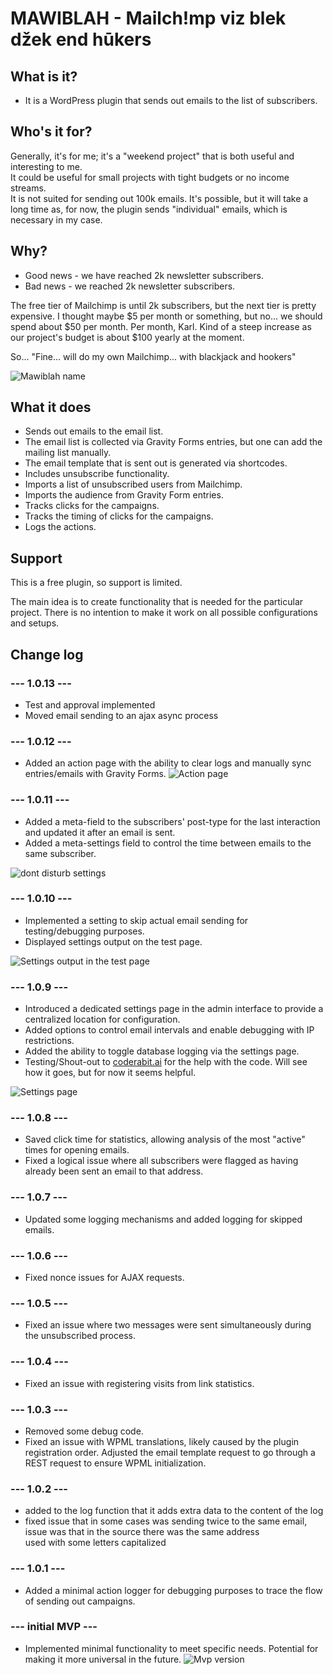 # MAWIBLAH - Mailch!mp viz blek džek end hūkers

## What is it?
- It is a WordPress plugin that sends out emails to the list of subscribers.

## Who's it for?
Generally, it's for me; it's a "weekend project" that is both useful and interesting to me.  
It could be useful for small projects with tight budgets or no income streams.  
It is not suited for sending out 100k emails. It's possible, but it will take a long time as, for now, the plugin sends "individual" emails, which is necessary in my case.

## Why?
- Good news - we have reached 2k newsletter subscribers.
- Bad news - we reached 2k newsletter subscribers.

The free tier of Mailchimp is until 2k subscribers, but the next tier is pretty expensive.
I thought maybe $5 per month or something, but no... we should spend about $50 per month. Per month, Karl.
Kind of a steep increase as our project's budget is about $100 yearly at the moment.

So... "Fine... will do my own Mailchimp... with blackjack and hookers"

![Mawiblah name](readme-assets/mawiblah.jpg)

## What it does
- Sends out emails to the email list.
- The email list is collected via Gravity Forms entries, but one can add the mailing list manually.
- The email template that is sent out is generated via shortcodes.
- Includes unsubscribe functionality.
- Imports a list of unsubscribed users from Mailchimp.
- Imports the audience from Gravity Form entries.
- Tracks clicks for the campaigns.
- Tracks the timing of clicks for the campaigns.
- Logs the actions. 

## Support
This is a free plugin, so support is limited.

The main idea is to create functionality that is needed for the particular project. There is no intention to make it work
on all possible configurations and setups.

## Change log

### --- 1.0.13 ---
- Test and approval implemented
- Moved email sending to an ajax async process

### --- 1.0.12 ---
- Added an action page with the ability to clear logs and manually sync entries/emails with Gravity Forms.
![Action page](readme-assets/action-page.png)

### --- 1.0.11 ---
- Added a meta-field to the subscribers' post-type for the last interaction and updated it after an email is sent.
- Added a meta-settings field to control the time between emails to the same subscriber.
  
![dont disturb settings](readme-assets/dont-disturb-threshold.png)

### --- 1.0.10 ---
- Implemented a setting to skip actual email sending for testing/debugging purposes.
- Displayed settings output on the test page.

![Settings output in the test page](readme-assets/settings-output-in-test.jpg)

### --- 1.0.9 ---
- Introduced a dedicated settings page in the admin interface to provide a centralized location for configuration.
- Added options to control email intervals and enable debugging with IP restrictions.
- Added the ability to toggle database logging via the settings page.
- Testing/Shout-out to [coderabit.ai](https://coderabit.ai) for the help with the code. Will see how it goes, but for now it seems helpful.
  
![Settings page](readme-assets/settings.jpg)

### --- 1.0.8 ---
- Saved click time for statistics, allowing analysis of the most "active" times for opening emails.
- Fixed a logical issue where all subscribers were flagged as having already been sent an email to that address.

### --- 1.0.7 ---
- Updated some logging mechanisms and added logging for skipped emails.

### --- 1.0.6 ---
- Fixed nonce issues for AJAX requests.

### --- 1.0.5 ---
- Fixed an issue where two messages were sent simultaneously during the unsubscribed process.

### --- 1.0.4 ---
- Fixed an issue with registering visits from link statistics.

### --- 1.0.3 ---
- Removed some debug code.
- Fixed an issue with WPML translations, likely caused by the plugin registration order. Adjusted the email template request to go through a REST request to ensure WPML initialization. 

### --- 1.0.2 ---
- added to the log function that it adds extra data to the content of the log
- fixed issue that in some cases was sending twice to the same email, issue was that in the source there was the same address  
used with some letters capitalized

### --- 1.0.1 ---
- Added a minimal action logger for debugging purposes to trace the flow of sending out campaigns.

### --- initial MVP ---
- Implemented minimal functionality to meet specific needs. Potential for making it more universal in the future.
![Mvp version](readme-assets/mvp.jpg)

